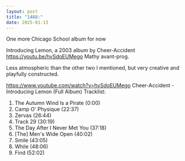 ```yaml
---
layout: post
title: "1488:"
date: 2025-01-13
---
```


One more Chicago School album for now

Introducing Lemon, a 2003 album by Cheer-Accident
https://youtu.be/hvSdoEUMego
Mathy avant-prog.

Less atmospheric than the other two I mentioned, but very creative and playfully constructed.

https://www.youtube.com/watch?v=hvSdoEUMego
Cheer-Accident - Introducing Lemon (Full Album)
Tracklist:
1. The Autumn Wind Is a Pirate (0:00)
2. Camp O' Physique (22:37)
3. Zervas (26:44)
4. Track 29 (30:19)
5. The Day After I Never Met You (37:18)
6. [The] Men's Wide Open (40:02)
7. Smile (43:05)
8. While (48:06)
9. Find (52:02)
